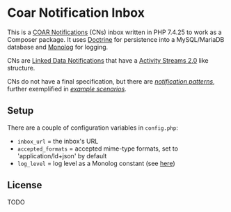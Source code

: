 # Coar Notification Inbox

This is a [COAR Notifications](https://notify.coar-repositories.org/) (CNs) inbox written in PHP 7.4.25
to work as a Composer package. It uses [Doctrine](https://www.doctrine-project.org/) for persistence
into a MySQL/MariaDB database and [Monolog](https://github.com/Seldaek/monolog) for logging.

CNs are [Linked Data Notifications](https://www.w3.org/TR/2017/REC-ldn-20170502/) that
have a [Activity Streams 2.0](https://www.w3.org/TR/activitystreams-core/) like structure.

CNs do not have a final specification, but there are 
[_notification patterns_](https://notify.coar-repositories.org/patterns/), further exemplified in
[_example scenarios_](https://notify.coar-repositories.org/scenarios/).

## Setup
There are a couple of configuration variables in `config.php`:
* `inbox_url` = the inbox's URL
* `accepted_formats` = accepted mime-type formats, set to 'application/ld+json' by default
* `log_level` = log level as a Monolog constant (see [here](https://github.com/Seldaek/monolog/blob/main/doc/01-usage.md]))

## License
TODO